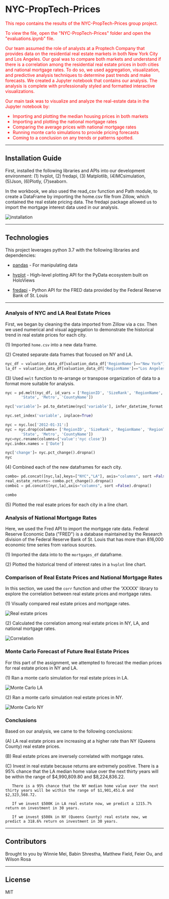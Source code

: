 # NYC-PropTech-Prices

<font color='red'>
This repo contains the results of the NYC-PropTech-Prices group project. 
<br />
<p>
    
    
To view the file, open the "NYC-PropTech-Prices" folder and open the "evaluations.ipynb" file. 
</p>

    
Our team assumed the role of analysts at a Proptech Company that provides data on the residential real estate markets in both New York City and Los Angeles. Our goal was to compare both markets and understand if there is a correlation among the residential real estate prices in both cities and national mortgage rates. To do so, we used aggregation, visualization, and predictive analysis techniques to determine past trends and make forecasts. We created a Jupyter notebook that contains our analysis. The analysis is complete with professionally styled and formatted interactive visualizations. 
    
Our main task was to visualize and analyze the real-estate data in the Jupyter notebook by:
  * Importing and plotting the median housing prices in both markets
  * Importing and plotting the national mortgage rates
  * Comparing the average prices with national mortgage rates
  * Running monte carlo simulations to provide pricing forecasts
  * Coming to a conclusion on any trends or patterns spotted.
</font>

---

## Installation Guide

First, installed the following libraries and APIs into our development environment: 
(1) hvplot, (2) fredapi, (3) Matplotlib, (4)MCsimulation, (5)Json, (6)Plotly, (7)seaborn. 

In the workbook, we also used the read_csv function and Path module, to create a DataFrame by importing the home.csv file from Zillow, which contained the real estate pricing data. The fredapi package allowed us to import the mortgage interest data used in our analysis. 


![installation](./images/installation.png)





---

## Technologies

This project leverages python 3.7 with the following libraries and dependencies:

* [pandas](https://github.com/pandas-dev/pandas) - For manipulating data

* [hvplot](https://github.com/holoviz/hvplot) - High-level plotting API for the PyData ecosystem built on HoloViews

* [fredapi](https://github.com/mortada/fredapi) - Python API for the FRED data provided by the Federal Reserve Bank of St. Louis



---

### **Analysis of NYC and LA Real Estate Prices**

First, we began by cleaning the data imported from Zillow via a csv. Then we used numerical and visual aggregation to demonstrate the historical trend in real estate prices for each city. 

(1) Imported `home.csv` into a new data frame.

(2) Created separate data frames that focused on NY and LA.

```python
nyc_df = valuation_data_df[valuation_data_df['RegionName']=="New York"]
la_df = valuation_data_df[valuation_data_df['RegionName']=="Los Angeles"]
```

(3) Used `melt` function to re-arrange or transpose organization of data to a format more suitable for analysis.

```python
nyc = pd.melt(nyc_df, id_vars = ['RegionID', 'SizeRank', 'RegionName', 'RegionType', 'StateName',
       'State', 'Metro', 'CountyName'])

nyc['variable']= pd.to_datetime(nyc['variable'], infer_datetime_format = True)

nyc.set_index('variable', inplace=True)

nyc = nyc.loc['2012-01-31':]
nyc = nyc.drop(columns= ['RegionID', 'SizeRank', 'RegionName', 'RegionType', 'StateName',
       'State', 'Metro', 'CountyName'])
nyc=nyc.rename(columns={'value':'nyc close'})
nyc.index.names = ['Date']

nyc['change']= nyc.pct_change().dropna()
nyc
```

(4) Combined each of the new dataframes for each city.

```python
combo= pd.concat([nyc,la],keys=["NYC","LA"], axis="columns", sort =False).dropna()
real_estate_returns= combo.pct_change().dropna()
combo1 = pd.concat([nyc,la],axis="columns", sort =False).dropna()

combo
```

(5) Plotted the real esate prices for each city in a line chart.

### **Analysis of National Mortgage Rates**

Here, we used the Fred API to import the mortgage rate data. Federal Reserve Economic Data ("FRED") is a database maintained by the Research division of the Federal Reserve Bank of St. Louis that has more than 816,000 economic time series from various sources.

(1) Imported the data into to the `mortgages_df` dataframe. 

(2) Plotted the historical trend of interest rates in a `hvplot` line chart.

### **Comparison of Real Estate Prices and National Mortgage Rates**

In this section, we used the `corr` function and other the 'XXXXX' library to explore the correlation between real estate prices and mortgage rates.

(1) Visually compared real estate prices and mortgage rates.

![Real estate prices](./images/realestatehistoricalprices.png)

(2) Calculated the correlation among real estate prices in NY, LA, and national mortgage rates.

![Correlation](./images/correlation.png)

### **Monte Carlo Forecast of Future Real Estate Prices**

For this part of the assignment, we attempted to forecast the median prices for real estate prices in NY and LA. 

(1) Ran a monte carlo simulation for real estate prices in LA.

![Monte Carlo LA](./images/montecarlola.png)

(2) Ran a monte carlo simulation real estate prices in NY.

![Monte Carlo NY](./images/montecarlony.png)

### **Conclusions**

Based on our analysis, we came to the following conclusions:

(A) LA real estate prices are increasing at a higher rate than NY (Queens County) real estate prices.

(B) Real estate prices are inversely correlated with mortgage rates.

(C) Invest in real estate because returns are extremely positive.
       There is a 95% chance that the LA median home value over the next thirty years will be within the range of $4,990,809.80 and $8,224,836.22.

       There is a 95% chance that the NY median home value over the next thirty years will be within the range of $1,901,451.6 and $2,323,568.72.

       If we invest $500K in LA real estate now, we predict a 1215.7% return on investment in 30 years.

       If we invest $500k in NY (Queens County) real estate now, we predict a 318.6% return on investment in 30 years.

---
## Contributors

Brought to you by Winnie Mei, Babin Shrestha, Matthew Field, Feier Ou, and Wilson Rosa 

---
## License

MIT

